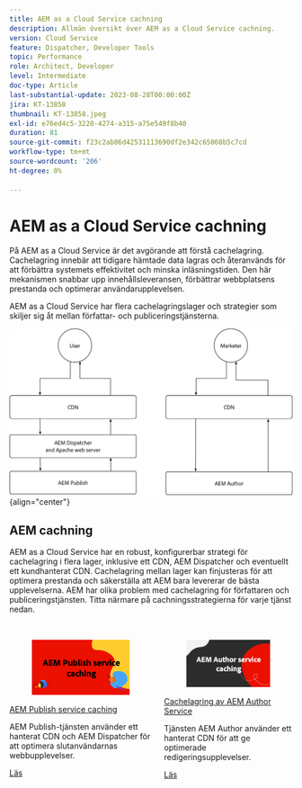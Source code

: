 ```yaml
---
title: AEM as a Cloud Service cachning
description: Allmän översikt över AEM as a Cloud Service cachning.
version: Cloud Service
feature: Dispatcher, Developer Tools
topic: Performance
role: Architect, Developer
level: Intermediate
doc-type: Article
last-substantial-update: 2023-08-28T00:00:00Z
jira: KT-13858
thumbnail: KT-13858.jpeg
exl-id: e76ed4c5-3220-4274-a315-a75e549f8b40
duration: 81
source-git-commit: f23c2ab86d42531113690df2e342c65060b5c7cd
workflow-type: tm+mt
source-wordcount: '206'
ht-degree: 0%

---
```


# AEM as a Cloud Service cachning

På AEM as a Cloud Service är det avgörande att förstå cachelagring. Cachelagring innebär att tidigare hämtade data lagras och återanvänds för att förbättra systemets effektivitet och minska inläsningstiden. Den här mekanismen snabbar upp innehållsleveransen, förbättrar webbplatsens prestanda och optimerar användarupplevelsen.

AEM as a Cloud Service har flera cachelagringslager och strategier som skiljer sig åt mellan författar- och publiceringstjänsterna.

![Översikt över as a Cloud Service cachning AEM](./assets/overview/all.png){align="center"}

## AEM cachning

AEM as a Cloud Service har en robust, konfigurerbar strategi för cachelagring i flera lager, inklusive ett CDN, AEM Dispatcher och eventuellt ett kundhanterat CDN. Cachelagring mellan lager kan finjusteras för att optimera prestanda och säkerställa att AEM bara levererar de bästa upplevelserna. AEM har olika problem med cachelagring för författaren och publiceringstjänsten. Titta närmare på cachningsstrategierna för varje tjänst nedan.


<div class="columns is-multiline" style="margin-top: 2rem">
    <div class="column is-half-tablet is-half-desktop is-half-widescreen" aria-label="AEM Publish service caching">
    <div class="card is-padded-small is-padded-big-mobile" style="height: 100%">
        <div class="card-image">
          <figure class="image is-16by9">
            <a href="./publish.md" title="AEM Publiceringstjänst" tabindex="-1">
              <img class="is-bordered-r-small" src="./assets/overview/publish-card.png" alt="AEM Publish service caching">
            </a>
          </figure>
        </div>
        <div class="card-content is-padded-small">
          <div class="content">
            <p class="headline is-size-6 has-text-weight-bold"><a href="./publish.md" title="AEM Publish service caching">AEM Publish service caching</a></p>
            <p class="is-size-6">AEM Publish-tjänsten använder ett hanterat CDN och AEM Dispatcher för att optimera slutanvändarnas webbupplevelser.</p>
            <a href="./publish.md" class="spectrum-Button spectrum-Button--outline spectrum-Button--primary spectrum-Button--sizeM">
              <span class="spectrum-Button-label has-no-wrap has-text-weight-bold">Läs</span>
            </a>
          </div>
        </div>
      </div>
    </div>
    <div class="column is-half-tablet is-half-desktop is-half-widescreen" aria-label="AEM Author service caching">
        <div class="card is-padded-small is-padded-big-mobile" style="height: 100%">
            <div class="card-image">
            <figure class="image is-16by9">
                <a href="./author.md" title="Cachelagring av AEM Author Service" tabindex="-1">
                <img class="is-bordered-r-small" src="./assets/overview/author-card.png" alt="Cachelagring av AEM Author Service">
                </a>
            </figure>
            </div>
            <div class="card-content is-padded-small">
            <div class="content">
                <p class="headline is-size-6 has-text-weight-bold"><a href="./author.md" title="Cachelagring av AEM Author Service">Cachelagring av AEM Author Service</a></p>
                <p class="is-size-6">Tjänsten AEM Author använder ett hanterat CDN för att ge optimerade redigeringsupplevelser.</p>
                <a href="./author.md" class="spectrum-Button spectrum-Button--outline spectrum-Button--primary spectrum-Button--sizeM">
                <span class="spectrum-Button-label has-no-wrap has-text-weight-bold">Läs</span>
                </a>
            </div>
            </div>
        </div>
    </div>
</div>
